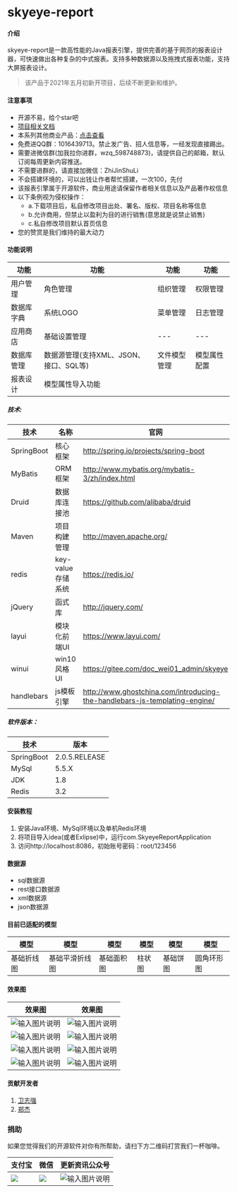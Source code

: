 # skyeye-report

#### 介绍
skyeye-report是一款高性能的Java报表引擎，提供完善的基于网页的报表设计器，可快速做出各种复杂的中式报表。支持多种数据源以及拖拽式报表功能，支持大屏报表设计。

> 该产品于2021年五月初新开项目，后续不断更新和维护。

#### 注意事项

- 开源不易，给个star吧
- [项目相关文档](https://gitee.com/doc_wei01/skyeye-report/blob/master/%E7%9B%B8%E5%85%B3%E6%96%87%E6%A1%A3.md)
- 本系列其他商业产品：[点击查看](https://docs.qq.com/doc/DQlRxcVRMWWVjbU1i?_from=1&disableReturnList=1)
- 免费进QQ群：1016439713。禁止发广告、招人信息等，一经发现直接踢出。
- 需要进微信群(加我拉你进群，wzq_598748873)，请提供自己的邮箱，默认订阅每周更新内容推送。
- 不需要进群的，请直接加微信：ZhiJinShuLi
- 不会搭建环境的，可以出钱让作者帮忙搭建，一次100，先付
- 该报表引擎属于开源软件，商业用途请保留作者相关信息以及产品著作权信息
- 以下条例视为侵权操作：
    - a.下载项目后，私自修改项目出处、署名、版权、项目名称等信息
    - b.允许商用，但禁止以盈利为目的进行销售(意思就是说禁止销售)
    - c.私自修改项目默认首页信息
- 您的赞赏是我们维持的最大动力

#### 功能说明

|功能|功能|功能|功能|
| ------------- | ------------- | ------------- | ------------- |
|用户管理|角色管理|组织管理|权限管理|
|数据库字典|系统LOGO|菜单管理|日志管理|
|应用商店|基础设置管理|---|---|
|数据库管理|数据源管理(支持XML、JSON、接口、SQL等)|文件模型管理|模型属性配置|
|报表设计|模型属性导入功能|||

##### 技术:

技术|名称|官网
---|---|---
SpringBoot|核心框架|http://spring.io/projects/spring-boot
MyBatis|ORM框架|http://www.mybatis.org/mybatis-3/zh/index.html
Druid|数据库连接池|https://github.com/alibaba/druid
Maven|项目构建管理|http://maven.apache.org/
redis|key-value存储系统|https://redis.io/
jQuery|函式库|http://jquery.com/
layui|模块化前端UI|https://www.layui.com/
winui|win10风格UI|https://gitee.com/doc_wei01_admin/skyeye
handlebars|js模板引擎|http://www.ghostchina.com/introducing-the-handlebars-js-templating-engine/

##### 软件版本：

技术|版本
---|---
SpringBoot|2.0.5.RELEASE
MySql|5.5.X
JDK|1.8
Redis|3.2

#### 安装教程

1.  安装Java环境、MySql环境以及单机Redis环境
2.  将项目导入idea(或者Exlipse)中，运行com.SkyeyeReportApplication
3.  访问http://localhost:8086，初始账号密码：root/123456

#### 数据源

- sql数据源
- rest接口数据源
- xml数据源
- json数据源

#### 目前已适配的模型

|模型|模型|模型|模型|模型|模型|
| ------------- | ------------- | ------------- | ------------- | ------------- | ------------- |
|基础折线图|基础平滑折线图|基础面积图|柱状图|基础饼图|圆角环形图|

#### 效果图

|效果图|效果图|
| ------------- | ------------- |
|![输入图片说明](https://images.gitee.com/uploads/images/2021/0509/215923_b1694e7a_1541735.png "屏幕截图.png")|![输入图片说明](https://images.gitee.com/uploads/images/2021/0509/215939_0cd740c8_1541735.png "屏幕截图.png")|
|![输入图片说明](https://images.gitee.com/uploads/images/2021/0509/220142_0ace6ff3_1541735.png "屏幕截图.png")|![输入图片说明](https://images.gitee.com/uploads/images/2021/0530/112630_49d03cef_1541735.png "屏幕截图.png")|
|![输入图片说明](https://images.gitee.com/uploads/images/2021/0705/222347_bfa3d3f6_1541735.png "屏幕截图.png")|![输入图片说明](https://images.gitee.com/uploads/images/2021/0705/222410_b097d159_1541735.png "屏幕截图.png")|
|![输入图片说明](https://images.gitee.com/uploads/images/2021/0705/222502_4283cfef_1541735.png "屏幕截图.png")|![输入图片说明](https://images.gitee.com/uploads/images/2021/0705/222440_d985e7f3_1541735.png "屏幕截图.png")|

#### 贡献开发者

1.  [卫志强](https://gitee.com/doc_wei01_admin)
2.  [郑杰](https://gitee.com/Jadan-Z)


### 捐助
如果您觉得我们的开源软件对你有所帮助，请扫下方二维码打赏我们一杯咖啡。

| 支付宝 | 微信 | 更新资讯公众号 |
| ------ | ---- | ---- |
| ![      ](https://images.gitee.com/uploads/images/2019/1016/094014_96f92c56_1541735.png "微信截图_20191016093832.png") | ![     ](https://images.gitee.com/uploads/images/2019/1016/094025_65ba24f0_1541735.png "微信截图_20191016093850.png")|![输入图片说明](https://images.gitee.com/uploads/images/2021/0320/091531_8c3ba4d8_1541735.jpeg "qrcode_for_gh_e7f97ff1beda_430.jpg")|
